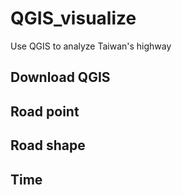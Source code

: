 # QGIS_visualize
Use QGIS to analyze Taiwan's highway
## Download QGIS

## Road point

## Road shape

## Time
